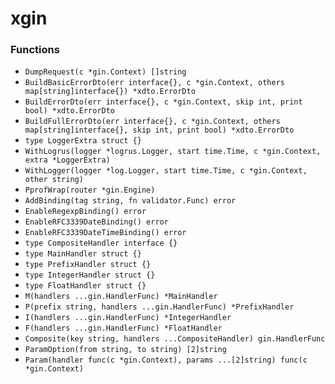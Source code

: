 # xgin

### Functions

+ `DumpRequest(c *gin.Context) []string`
+ `BuildBasicErrorDto(err interface{}, c *gin.Context, others map[string]interface{}) *xdto.ErrorDto`
+ `BuildErrorDto(err interface{}, c *gin.Context, skip int, print bool) *xdto.ErrorDto`
+ `BuildFullErrorDto(err interface{}, c *gin.Context, others map[string]interface{}, skip int, print bool) *xdto.ErrorDto`
+ `type LoggerExtra struct {}`
+ `WithLogrus(logger *logrus.Logger, start time.Time, c *gin.Context, extra *LoggerExtra)`
+ `WithLogger(logger *log.Logger, start time.Time, c *gin.Context, other string)`
+ `PprofWrap(router *gin.Engine)`
+ `AddBinding(tag string, fn validator.Func) error`
+ `EnableRegexpBinding() error`
+ `EnableRFC3339DateBinding() error`
+ `EnableRFC3339DateTimeBinding() error`
+ `type CompositeHandler interface {}`
+ `type MainHandler struct {}`
+ `type PrefixHandler struct {}`
+ `type IntegerHandler struct {}`
+ `type FloatHandler struct {}`
+ `M(handlers ...gin.HandlerFunc) *MainHandler`
+ `P(prefix string, handlers ...gin.HandlerFunc) *PrefixHandler`
+ `I(handlers ...gin.HandlerFunc) *IntegerHandler`
+ `F(handlers ...gin.HandlerFunc) *FloatHandler`
+ `Composite(key string, handlers ...CompositeHandler) gin.HandlerFunc`
+ `ParamOption(from string, to string) [2]string`
+ `Param(handler func(c *gin.Context), params ...[2]string) func(c *gin.Context)`
